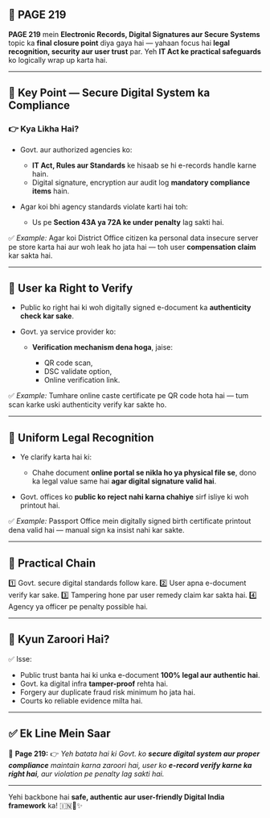 ## 📄 **PAGE 219**

**PAGE 219** mein **Electronic Records, Digital Signatures aur Secure Systems** topic ka **final closure point** diya gaya hai — yahaan focus hai **legal recognition, security aur user trust** par.
Yeh **IT Act ke practical safeguards** ko logically wrap up karta hai.

---

## 🔹 **Key Point — Secure Digital System ka Compliance**

### 👉 Kya Likha Hai?

* Govt. aur authorized agencies ko:

  * **IT Act, Rules aur Standards** ke hisaab se hi e-records handle karne hain.
  * Digital signature, encryption aur audit log **mandatory compliance items** hain.
* Agar koi bhi agency standards violate karti hai toh:

  * Us pe **Section 43A ya 72A ke under penalty** lag sakti hai.

✅ *Example:* Agar koi District Office citizen ka personal data insecure server pe store karta hai aur woh leak ho jata hai — toh user **compensation claim** kar sakta hai.

---

## 🔹 **User ka Right to Verify**

* Public ko right hai ki woh digitally signed e-document ka **authenticity check kar sake**.
* Govt. ya service provider ko:

  * **Verification mechanism dena hoga**, jaise:

    * QR code scan,
    * DSC validate option,
    * Online verification link.

✅ *Example:* Tumhare online caste certificate pe QR code hota hai — tum scan karke uski authenticity verify kar sakte ho.

---

## 🔹 **Uniform Legal Recognition**

* Ye clarify karta hai ki:

  * Chahe document **online portal se nikla ho ya physical file se**, dono ka legal value same hai **agar digital signature valid hai**.
* Govt. offices ko **public ko reject nahi karna chahiye** sirf isliye ki woh printout hai.

✅ *Example:* Passport Office mein digitally signed birth certificate printout dena valid hai — manual sign ka insist nahi kar sakte.

---

## 🧩 **Practical Chain**

1️⃣ Govt. secure digital standards follow kare.
2️⃣ User apna e-document verify kar sake.
3️⃣ Tampering hone par user remedy claim kar sakta hai.
4️⃣ Agency ya officer pe penalty possible hai.

---

## 🔹 **Kyun Zaroori Hai?**

✅ Isse:

* Public trust banta hai ki unka e-document **100% legal aur authentic hai**.
* Govt. ka digital infra **tamper-proof** rehta hai.
* Forgery aur duplicate fraud risk minimum ho jata hai.
* Courts ko reliable evidence milta hai.

---

## ✅ **Ek Line Mein Saar**

📌 **Page 219:**
👉 *Yeh batata hai ki Govt. ko **secure digital system aur proper compliance** maintain karna zaroori hai, user ko **e-record verify karne ka right hai**, aur violation pe penalty lag sakti hai.*

---

Yehi backbone hai **safe, authentic aur user-friendly Digital India framework** ka! 🇮🇳🔏✨
